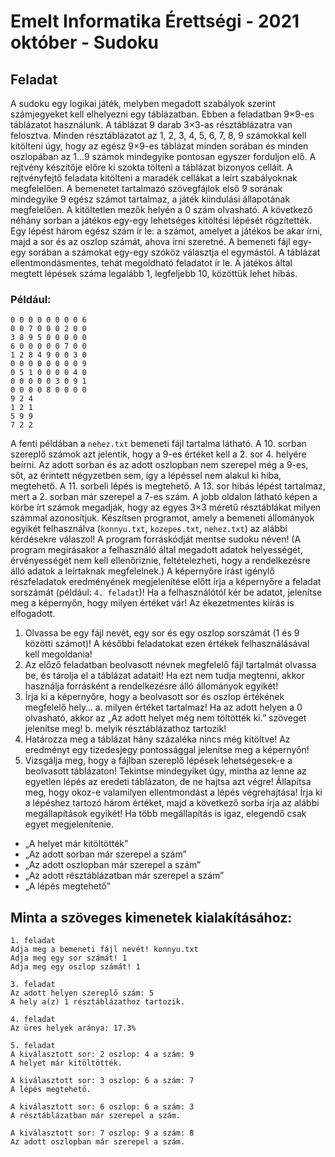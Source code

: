 # Emelt Informatika Érettségi - 2021 október - Sudoku

## Feladat

A sudoku egy logikai játék, melyben megadott szabályok szerint számjegyeket kell elhelyezni egy táblázatban. Ebben a feladatban 9×9-es táblázatot használunk.
A táblázat 9 darab 3×3-as résztáblázatra van felosztva. Minden résztáblázatot az 1, 2, 3, 4, 5, 6, 7, 8, 9 számokkal kell kitölteni úgy, hogy az egész 9×9-es táblázat minden sorában és minden oszlopában az 1...9 számok mindegyike pontosan egyszer forduljon elő. A rejtvény készítője előre ki szokta tölteni a táblázat bizonyos celláit. A rejtvényfejtő feladata kitölteni a maradék cellákat a leírt szabályoknak megfelelően.
A bemenetet tartalmazó szövegfájlok első 9 sorának mindegyike 9 egész számot tartalmaz, a játék kiindulási állapotának megfelelően. A kitöltetlen mezők helyén a 0 szám olvasható. A következő néhány sorban a játékos egy-egy lehetséges kitöltési lépését rögzítették. Egy lépést három egész szám ír le: a számot, amelyet a játékos be akar írni, majd a sor és az oszlop számát, ahova írni szeretné. A bemeneti fájl egy-egy sorában a számokat egy-egy szóköz választja el egymástól. A táblázat ellentmondásmentes, tehát megoldható feladatot ír le. A játékos által megtett lépések száma legalább 1, legfeljebb 10, közöttük lehet hibás.
### Például:
```
0 0 0 0 0 0 0 0 6
0 0 7 0 0 0 2 0 0
3 8 9 5 0 0 0 0 0
6 0 0 0 0 0 7 0 0
1 2 8 4 9 0 0 3 0
0 0 0 0 0 0 0 0 9
0 5 1 0 0 0 0 4 0
0 0 0 0 0 3 0 9 1
0 0 0 0 8 0 0 0 0
9 2 4
1 2 1
5 9 9
7 2 2
```
A fenti példában a `nehez.txt` bemeneti fájl tartalma látható. A 10. sorban szereplő számok azt jelentik, hogy a 9-es értéket kell a 2. sor 4. helyére beírni. Az adott sorban és az adott oszlopban nem szerepel még a 9-es, sőt, az érintett négyzetben sem, így a lépéssel nem alakul ki hiba, megtehető. A 11. sorbeli lépés is megtehető. A 13. sor hibás lépést tartalmaz, mert a 2. sorban már szerepel a 7-es szám.
A jobb oldalon látható képen a körbe írt számok megadják, hogy az egyes 3×3 méretű résztáblákat milyen számmal azonosítjuk.
Készítsen programot, amely a bemeneti állományok egyikét felhasználva (`konnyu.txt`, `kozepes.txt`, `nehez.txt`) az alábbi kérdésekre válaszol! A program forráskódját mentse sudoku néven! (A program megírásakor a felhasználó által megadott adatok helyességét, érvényességét nem kell ellenőriznie, feltételezheti, hogy a rendelkezésre álló adatok a leírtaknak megfelelnek.)
A képernyőre írást igénylő részfeladatok eredményének megjelenítése előtt írja a képernyőre a feladat sorszámát (például: `4. feladat`)! Ha a felhasználótól kér be adatot, jelenítse meg a képernyőn, hogy milyen értéket vár! Az ékezetmentes kiírás is elfogadott.

1. Olvassa be egy fájl nevét, egy sor és egy oszlop sorszámát (1 és 9 közötti számot)! A későbbi feladatokat ezen értékek felhasználásával kell megoldania!
2. Az előző feladatban beolvasott névnek megfelelő fájl tartalmát olvassa be, és tárolja el a táblázat adatait! Ha ezt nem tudja megtenni, akkor használja forrásként a rendelkezésre álló állományok egyikét!
3. Írja ki a képernyőre, hogy a beolvasott sor és oszlop értékének megfelelő hely…
a. milyen értéket tartalmaz! Ha az adott helyen a 0 olvasható, akkor az „Az adott helyet még nem töltötték ki.” szöveget jelenítse meg!
b. melyik résztáblázathoz tartozik!
4. Határozza meg a táblázat hány százaléka nincs még kitöltve! Az eredményt egy tizedesjegy pontossággal jelenítse meg a képernyőn!
5. Vizsgálja meg, hogy a fájlban szereplő lépések lehetségesek-e a beolvasott táblázaton! Tekintse mindegyiket úgy, mintha az lenne az egyetlen lépés az eredeti táblázaton, de ne hajtsa azt végre! Állapítsa meg, hogy okoz-e valamilyen ellentmondást a lépés végrehajtása! Írja ki a lépéshez tartozó három értéket, majd a következő sorba írja az alábbi megállapítások egyikét! Ha több megállapítás is igaz, elegendő csak egyet megjelenítenie.
- „A helyet már kitöltötték”
- „Az adott sorban már szerepel a szám”
- „Az adott oszlopban már szerepel a szám”
- „Az adott résztáblázatban már szerepel a szám”
- „A lépés megtehető”

## Minta a szöveges kimenetek kialakításához:
```
1. feladat
Adja meg a bemeneti fájl nevét! konnyu.txt
Adja meg egy sor számát! 1
Adja meg egy oszlop számát! 1

3. feladat
Az adott helyen szereplő szám: 5
A hely a(z) 1 résztáblázathoz tartozik.

4. feladat
Az üres helyek aránya: 17.3%

5. feladat
A kiválasztott sor: 2 oszlop: 4 a szám: 9
A helyet már kitöltötték.

A kiválasztott sor: 3 oszlop: 6 a szám: 7
A lépés megtehető.

A kiválasztott sor: 6 oszlop: 6 a szám: 3
A résztáblázatban már szerepel a szám.

A kiválasztott sor: 7 oszlop: 9 a szám: 8
Az adott oszlopban már szerepel a szám.
```